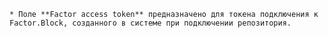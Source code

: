     * Поле **Factor access token** предназначено для токена подключения к Factor.Block, созданного в системе при подключении репозитория.
